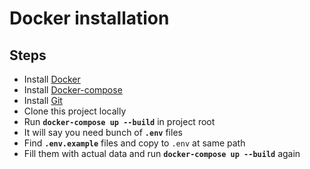 # Docker installation

## Steps
 - Install [Docker](https://docs.docker.com/install/overview/)
 - Install [Docker-compose](https://docs.docker.com/compose/install/)
 - Install [Git](https://git-scm.com/book/en/v2/Getting-Started-Installing-Git)
 - Clone this project locally
 - Run **`docker-compose up --build`** in project root
 - It will say you need bunch of **`.env`** files
 - Find **`.env.example`** files and copy to `.env` at same path
 - Fill them with actual data and run **`docker-compose up --build`** again
